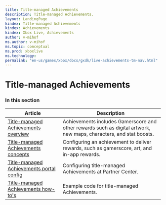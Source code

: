 ```yaml
---
title: Title-managed Achievements
description: Title-managed Achievements.
layout: LandingPage
kindex: Title-managed Achievements
kindex: Achievements
kindex: Xbox Live, Achievements
author: v-mihof
ms.author: v-mihof
ms.topic: conceptual
ms.prod: xboxlive
ms.technology: 
permalink: "en-us/games/xbox/docs/gxdk/live-achievements-tm-nav.html"
---
```


# Title-managed Achievements


### In this section

| Article | Description |
|---------|-------------|
| [Title-managed Achievements overview](live-achievements-tm-overview.md) | Achievements includes Gamerscore and other rewards such as digital artwork, new maps, characters, and stat boosts. |
| [Title-managed Achievements concepts](concepts/live-achievements-tm-concepts-nav.md) | Configuring an achievement to deliver rewards, such as gamerscore, art, and in-app rewards. |
| [Title-managed Achievements portal config](config/live-achievements-tm-config-nav.md) | Configuring title-managed Achievements at Partner Center. |
| [Title-managed Achievements how-to's](how-to/live-achievements-howto-nav.md) | Example code for title-managed Achievements. |
